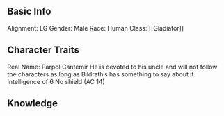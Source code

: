 ## Basic Info
Alignment: LG
Gender: Male
Race: Human
Class: [[Gladiator]]

## Character Traits
Real Name: Parpol Cantemir
He is devoted to his uncle and will not follow the characters as long as Bildrath’s has something to say about it. 
Intelligence of 6
No shield (AC 14)

## Knowledge

